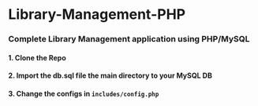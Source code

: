 # Library-Management-PHP
 
### Complete Library Management application using PHP/MySQL

#### 1. Clone the Repo
#### 2. Import the db.sql file the main directory to your MySQL DB
#### 3. Change the configs in `includes/config.php`

